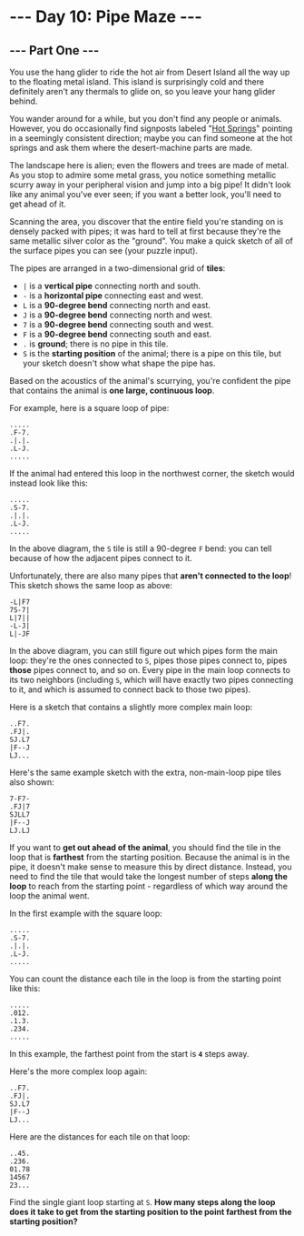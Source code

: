 # --- Day 10: Pipe Maze ---

## --- Part One ---

You use the hang glider to ride the hot air from Desert Island all the way up to the floating metal island. This island
is surprisingly cold and there definitely aren't any thermals to glide on, so you leave your hang glider behind.

You wander around for a while, but you don't find any people or animals. However, you do occasionally find signposts
labeled "[Hot Springs](https://en.wikipedia.org/wiki/Hot_spring)" pointing in a seemingly consistent direction; maybe
you can find someone at the hot springs and ask them where the desert-machine parts are made.

The landscape here is alien; even the flowers and trees are made of metal. As you stop to admire some metal grass, you
notice something metallic scurry away in your peripheral vision and jump into a big pipe! It didn't look like any animal
you've ever seen; if you want a better look, you'll need to get ahead of it.

Scanning the area, you discover that the entire field you're standing on is densely packed with pipes; it was hard to
tell at first because they're the same metallic silver color as the "ground". You make a quick sketch of all of the
surface pipes you can see (your puzzle input).

The pipes are arranged in a two-dimensional grid of **tiles**:

- `|` is a **vertical pipe** connecting north and south.
- `-` is a **horizontal pipe** connecting east and west.
- `L` is a **90-degree bend** connecting north and east.
- `J` is a **90-degree bend** connecting north and west.
- `7` is a **90-degree bend** connecting south and west.
- `F` is a **90-degree bend** connecting south and east.
- `.` is **ground**; there is no pipe in this tile.
- `S` is the **starting position** of the animal; there is a pipe on this tile, but your sketch doesn't show what shape
  the pipe has.

Based on the acoustics of the animal's scurrying, you're confident the pipe that contains the animal is **one large,
continuous loop**.

For example, here is a square loop of pipe:

```
.....
.F-7.
.|.|.
.L-J.
.....
```

If the animal had entered this loop in the northwest corner, the sketch would instead look like this:

```
.....
.S-7.
.|.|.
.L-J.
.....
```

In the above diagram, the `S` tile is still a 90-degree `F` bend: you can tell because of how the adjacent pipes connect
to it.

Unfortunately, there are also many pipes that **aren't connected to the loop**! This sketch shows the same loop as
above:

```
-L|F7
7S-7|
L|7||
-L-J|
L|-JF
```

In the above diagram, you can still figure out which pipes form the main loop: they're the ones connected to `S`, pipes
those pipes connect to, pipes **those** pipes connect to, and so on. Every pipe in the main loop connects to its two
neighbors (including `S`, which will have exactly two pipes connecting to it, and which is assumed to connect back to
those two pipes).

Here is a sketch that contains a slightly more complex main loop:

```
..F7.
.FJ|.
SJ.L7
|F--J
LJ...
```

Here's the same example sketch with the extra, non-main-loop pipe tiles also shown:

```
7-F7-
.FJ|7
SJLL7
|F--J
LJ.LJ
```

If you want to **get out ahead of the animal**, you should find the tile in the loop that is **farthest** from the
starting position. Because the animal is in the pipe, it doesn't make sense to measure this by direct distance. Instead,
you need to find the tile that would take the longest number of steps **along the loop** to reach from the starting
point - regardless of which way around the loop the animal went.

In the first example with the square loop:

```
.....
.S-7.
.|.|.
.L-J.
.....
```

You can count the distance each tile in the loop is from the starting point like this:

```
.....
.012.
.1.3.
.234.
.....
```

In this example, the farthest point from the start is **`4`** steps away.

Here's the more complex loop again:

```
..F7.
.FJ|.
SJ.L7
|F--J
LJ...
```

Here are the distances for each tile on that loop:

```
..45.
.236.
01.78
14567
23...
```

Find the single giant loop starting at `S`. **How many steps along the loop does it take to get from the starting
position to the point farthest from the starting position?**